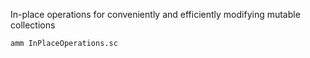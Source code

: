 In-place operations for conveniently and efficiently modifying mutable
collections

```bash
amm InPlaceOperations.sc
```
